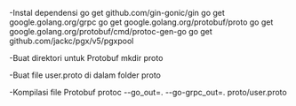 -Instal dependensi
go get github.com/gin-gonic/gin
go get google.golang.org/grpc
go get google.golang.org/protobuf/proto
go get google.golang.org/protobuf/cmd/protoc-gen-go
go get github.com/jackc/pgx/v5/pgxpool

-Buat direktori untuk Protobuf
mkdir proto

-Buat file user.proto di dalam folder proto

-Kompilasi file Protobuf
protoc --go_out=. --go-grpc_out=. proto/user.proto
